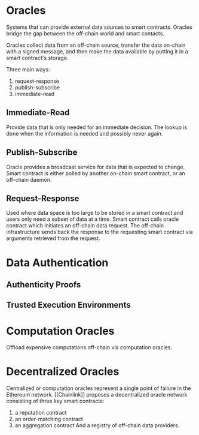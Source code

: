 # Oracles
Systems that can provide external data sources to smart contracts. Oracles bridge the gap between the off-chain world and smart contacts. 

Oracles collect data from an off-chain source, transfer the data on-chain with a signed message, and then make the data available by putting it in a smart contract's storage.

Three main ways:
1. request-response
2. publish-subscribe
3. immediate-read

## Immediate-Read
Provide data that is only needed for an immediate decision. The lookup is done when the information is needed and possibly never again.

## Publish-Subscribe
Oracle provides a broadcast service for data that is expected to change. Smart contract is either polled by another on-chain smart contract, or an off-chain daemon. 

## Request-Response
Used where data space is too large to be stored in a smart contract and users only need a subset of data at a time. Smart contract calls oracle contract which initiates an off-chain data request. The off-chain infrastructure sends back the response to the requesting smart contract via arguments retrieved from the request. 

# Data Authentication
## Authenticity Proofs

## Trusted Execution Environments

# Computation Oracles
Offload expensive computations off-chain via computation oracles.
# Decentralized Oracles
Centralized or computation oracles represent a single point of failure in the Ethereum network. 
[[Chainlink]] proposes a decentralized oracle network consisting of three key smart contracts:
1. a reputation contract
2. an order-matching contract
3. an aggregation contract
And a registry of off-chain data providers.

